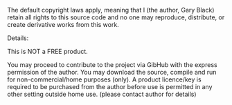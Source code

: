 The default copyright laws apply, meaning that I (the author, Gary Black) retain all rights to this source code and no one may reproduce, distribute, or create derivative works from this work.

Details:

This is NOT a FREE product.

You may proceed to contribute to the project via GibHub with the express permission of the author.
You may download the source, compile and run for non-commercial/home purposes (only).
A product licence/key is required to be purchased from the author before use is permitted in any other setting outside home use. (please contact author for details)
